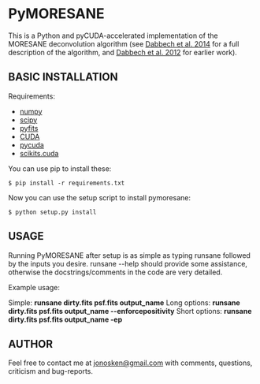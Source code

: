 # PyMORESANE

This is a Python and pyCUDA-accelerated implementation of the MORESANE
deconvolution algorithm (see [Dabbech et al. 2014](http://arxiv.org/abs/1412.5387)
for a full description of the algorithm, and
[Dabbech et al. 2012](http://www.academia.edu/1942933/Astronomical_image_deconvolution_using_sparse_priors_An_analysis-by-synthesis_approach)
for earlier work).

## BASIC INSTALLATION

Requirements:
  * [numpy](http://www.scipy.org/install.html)
  * [scipy](http://www.scipy.org/install.html)
  * [pyfits](http://www.stsci.edu/institute/software_hardware/pyfits/Download)
  * [CUDA](https://developer.nvidia.com/cuda-downloads)
  * [pycuda](http://mathema.tician.de/software/pycuda/)
  * [scikits.cuda](http://scikit-cuda.readthedocs.org/)

You can use pip to install these:

```
$ pip install -r requirements.txt
```

Now you can use the setup script to install pymoresane:

```
$ python setup.py install
```



## USAGE

Running PyMORESANE after setup is as simple as typing runsane followed by the
inputs you desire. runsane --help should provide some assistance, otherwise the
docstrings/comments in the code are very detailed.

Example usage:

Simple: **runsane dirty.fits psf.fits output_name**
Long options: **runsane dirty.fits psf.fits output_name --enforcepositivity**
Short options: **runsane dirty.fits psf.fits output_name -ep**

## AUTHOR


Feel free to contact me at jonosken@gmail.com with comments, questions,
criticism and bug-reports.





